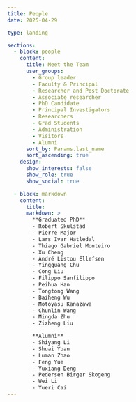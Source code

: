 ```yaml
---
title: People
date: 2025-04-29

type: landing

sections:
  - block: people
    content:
      title: Meet the Team
      user_groups:
        - Group leader
        - Faculty & Principal
        - Researcher and Post Doctorate
        - Associate researcher
        - PhD Candidate
        - Principal Investigators
        - Researchers
        - Grad Students
        - Administration
        - Visitors
        - Alumni
      sort_by: Params.last_name
      sort_ascending: true
    design:
      show_interests: false
      show_role: true
      show_social: true

  - block: markdown
    content:
      title: 
      markdown: >
        **Graduated PhD**  
        - Robert Skulstad  
        - Pierre Major  
        - Lars Ivar Hatledal  
        - Thiago Gabriel Monteiro  
        - Xu Cheng  
        - André Listou Ellefsen  
        - Yingguang Chu  
        - Cong Liu  
        - Filippo Sanfilippo  
        - Peihua Han  
        - Tongtong Wang  
        - Baiheng Wu  
        - Motoyasu Kanazawa  
        - Chunlin Wang  
        - Mingda Zhu  
        - Zizheng Liu  

        **Alumni**  
        - Shiyang Li  
        - Shuai Yuan  
        - Luman Zhao  
        - Feng Yue  
        - Yuxiang Deng  
        - Pedersen Birger Skogeng  
        - Wei Li  
        - Yueri Cai
---
```

